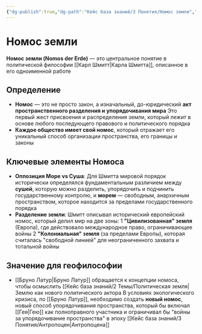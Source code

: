```yaml
---
{"dg-publish":true,"dg-path":"Кейс база знаний/3 Понятия/Номос земли","permalink":"/kejs-baza-znanij/3-ponyatiya/nomos-zemli/"}
---
```


# Номос земли

**Номос земли (Nomos der Erde)** — это центральное понятие в политической философии [[Карл Шмитт\|Карла Шмитта]], описанное в его одноименной работе

## Определение
- **Номос** — это не просто закон, а изначальный, до-юридический **акт пространственного разделения и упорядочивания мира** Это первый жест присвоения и распределения земли, который лежит в основе любого последующего правового и политического порядка 
- **Каждое общество имеет свой номос**, который отражает его уникальный способ организации пространства, его границы и законы 

## Ключевые элементы Номоса
- **Оппозиция Море vs Суша**: Для Шмитта мировой порядок исторически определялся фундаментальным различием между **сушей**, которую можно разделить, упорядочить и подчинить государственному контролю, и **морем** — свободным, анархичным пространством, которое находится за пределами государственного порядка 
- **Разделение земли**: Шмитт описывал исторический европейский номос, который делил мир на две зоны:
    1  **"Цивилизованная" земля** (Европа), где действовало международное право, ограничивающее войны
    2  **"Колониальная" земля** (за пределами Европы), которая считалась "свободной линией" для неограниченного захвата и тотальной войны 

## Значение для геофилософии
- [[Бруно Латур\|Бруно Латур]] обращается к концепции номоса, чтобы осмыслить [[Кейс база знаний/2 Темы/Политическая земля\|Землю как нового политического актора В условиях экологического кризиса, по [[Бруно Латур]], необходимо создать **новый номос**, новый способ упорядочивания пространства, который бы включал [[Гея\|Гею]] как полноправного участника и ограничивал бы "войны за упорядочивание пространства" в эпоху [[Кейс база знаний/3 Понятия/Антропоцен\|Антропоцена]] 


